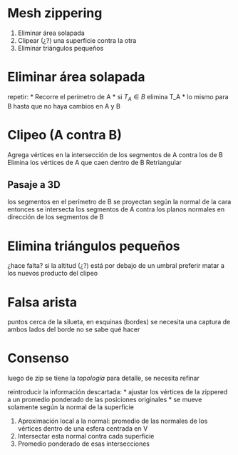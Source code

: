 Mesh zippering
===

1. Eliminar área solapada
2. Clipear (¿?) una superficie contra la otra
3. Eliminar triángulos pequeños

# Eliminar área solapada
repetir:
	* Recorre el perímetro de A
	* si $T_A \in B$ elimina T_A
	* lo mismo para B
hasta que no haya cambios en A y B

# Clipeo (A contra B)
Agrega vértices en la intersección de los segmentos de A contra los de B
Elimina los vértices de A que caen dentro de B
Retriangular

## Pasaje a 3D
los segmentos en el perímetro de B se proyectan según la normal de la cara
entonces se intersecta los segmentos de A contra los planos normales en dirección de los segmentos de B

# Elimina triángulos pequeños
¿hace falta?
si la altitud (¿?) está por debajo de un umbral
preferir matar a los nuevos producto del clipeo

# Falsa arista
puntos cerca de la silueta, en esquinas (bordes)
se necesita una captura de ambos lados del borde
no se sabe qué hacer

Consenso
===

luego de zip se tiene la _topología_
para detalle, se necesita refinar 

reintroducir la información descartada:
	* ajustar los vértices de la zippered a un promedio ponderado de las posiciones originales
	* se mueve solamente según la normal de la superficie

1. Aproximación local a la normal:
	promedio de las normales de los vértices dentro de una esfera centrada en V
2. Intersectar esta normal contra cada superficie
3. Promedio ponderado de esas intersecciones

